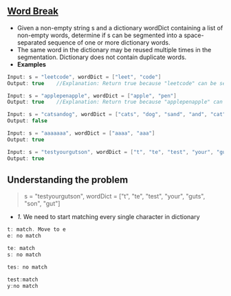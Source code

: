 ## [Word Break](https://leetcode.com/problems/word-break/)
- Given a non-empty string s and a dictionary wordDict containing a list of non-empty words, determine if s can be segmented into a space-separated sequence of one or more dictionary words.
- The same word in the dictionary may be reused multiple times in the segmentation. Dictionary does not contain duplicate words.
- **Examples**
```c
Input: s = "leetcode", wordDict = ["leet", "code"]
Output: true    //Explanation: Return true because "leetcode" can be segmented as "leet code".

Input: s = "applepenapple", wordDict = ["apple", "pen"]
Output: true    //Explanation: Return true because "applepenapple" can be segmented as "apple pen apple".

Input: s = "catsandog", wordDict = ["cats", "dog", "sand", "and", "cat"]
Output: false

Input: s = "aaaaaaa", wordDict = ["aaaa", "aaa"]
Output: true

Input: s = "testyourgutson", wordDict = ["t", "te", "test", "your", "guts", "son", "gut"]
Output: true
```

## Understanding the problem
> s = "testyourgutson", wordDict = ["t", "te", "test", "your", "guts", "son", "gut"]
- *1.* We need to start matching every single character in dictionary
```c
t: match. Move to e
e: no match

te: match
s: no match

tes: no match

test:match
y:no match


```
